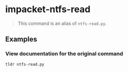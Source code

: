 # impacket-ntfs-read

> This command is an alias of `ntfs-read.py`.

## Examples

### View documentation for the original command

```bash
tldr ntfs-read.py
```
